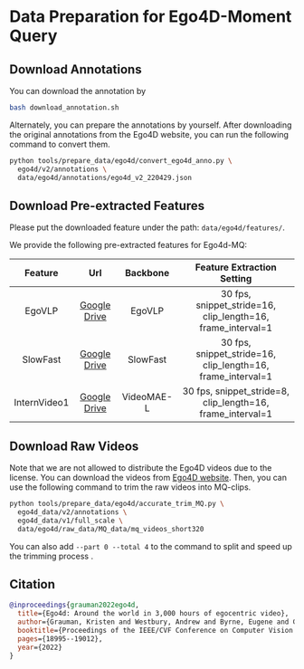 # Data Preparation for Ego4D-Moment Query

## Download Annotations

You can download the annotation by
```bash
bash download_annotation.sh
```

Alternately, you can prepare the annotations by yourself. After downloading the original annotations from the Ego4D website, you can run the following command to convert them.

```bash
python tools/prepare_data/ego4d/convert_ego4d_anno.py \
  ego4d/v2/annotations \
  data/ego4d/annotations/ego4d_v2_220429.json
```

## Download Pre-extracted Features

Please put the downloaded feature under the path: `data/ego4d/features/`.


We provide the following pre-extracted features for Ego4d-MQ:

|   Feature    |                                                Url                                                 |  Backbone  |                  Feature Extraction Setting                  |
| :----------: | :------------------------------------------------------------------------------------------------: | :--------: | :----------------------------------------------------------: |
|    EgoVLP    | [Google Drive](https://drive.google.com/file/d/1_ys0fUX9FJlUeHBJ4-Fqxf-Ip3khalHf/view?usp=sharing) |   EgoVLP   | 30 fps,  snippet_stride=16, clip_length=16, frame_interval=1 |
|   SlowFast   | [Google Drive](https://drive.google.com/file/d/1Im27Ga9JWhjIqp6L9mQyu1aMGjdo6iNV/view?usp=sharing) |  SlowFast  | 30 fps,  snippet_stride=16, clip_length=16, frame_interval=1 |
| InternVideo1 | [Google Drive](https://drive.google.com/file/d/18oqhrSHBFrKIAGM2mWzZZZBIufwVSUQ5/view?usp=sharing) | VideoMAE-L | 30 fps,  snippet_stride=8, clip_length=16, frame_interval=1  |

## Download Raw Videos

Note that we are not allowed to distribute the Ego4D videos due to the license. You can download the videos from [Ego4D website](https://ego4d-data.org/). Then, you can use the following command to trim the raw videos into MQ-clips.
```bash
python tools/prepare_data/ego4d/accurate_trim_MQ.py \
  ego4d_data/v2/annotations \
  ego4d_data/v1/full_scale \
  data/ego4d/raw_data/MQ_data/mq_videos_short320
```
You can also add `--part 0 --total 4` to the command to split and speed up the trimming process .


## Citation

```BibTeX
@inproceedings{grauman2022ego4d,
  title={Ego4d: Around the world in 3,000 hours of egocentric video},
  author={Grauman, Kristen and Westbury, Andrew and Byrne, Eugene and Chavis, Zachary and Furnari, Antonino and Girdhar, Rohit and Hamburger, Jackson and Jiang, Hao and Liu, Miao and Liu, Xingyu and others},
  booktitle={Proceedings of the IEEE/CVF Conference on Computer Vision and Pattern Recognition},
  pages={18995--19012},
  year={2022}
}
```